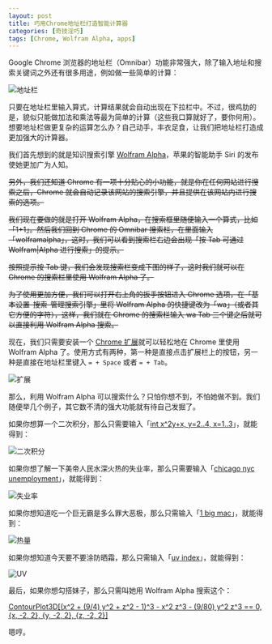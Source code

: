 ```yaml
---
layout: post
title: 巧用Chrome地址栏打造智能计算器
categories: [奇技淫巧]
tags: [Chrome, Wolfram Alpha, apps]
---
```


Google Chrome 浏览器的地址栏（Omnibar）功能非常强大，除了输入地址和搜索关键词之外还有很多用途，例如做一些简单的计算：

![地址栏](http://ww3.sinaimg.cn/large/659b5540jw1dv9duw24i0j.jpg)

只要在地址栏里输入算式，计算结果就会自动出现在下拉栏中。不过，很鸡肋的是，貌似只能做加法和乘法等最为简单的计算（这些我口算就好了，要你何用）。想要地址栏做更复杂的运算怎么办？自己动手，丰衣足食，让我们把地址栏打造成更加强大的计算器。

我们首先想到的就是知识搜索引擎 [Wolfram Alpha](http://www.wolframalpha.com/)，苹果的智能助手 Siri 的发布使她更加广为人知。

<strike>另外，我们还知道 Chrome 有一项十分贴心的小功能，就是你在任何网站进行搜索之后，Chrome 就会自动记录该网站的搜索引擎，并且提供在该网站内进行搜索的选项。

我们现在要做的就是打开 Wolfram Alpha，在搜索框里随便输入一个算式，比如「1+1」。然后我们回到 Chrome 的 Omnibar 搜索栏，在里面输入「wolframalpha」，这时，我们可以看到搜索栏右边会出现「按 Tab 可通过 Wolfram|Alpha 进行搜索」的提示。

按照提示按 Tab 键，我们会发现搜索栏变成下图的样子，这时我们就可以在 Chrome 的搜索栏里使用 Wolfram Alpha 了。

为了使用更加方便，我们可以打开右上角的扳手按钮进入 Chrome 选项，在「基本设置-搜索-管理搜索引擎」里将 Wolfram Alpha 的快捷键改为「wa」（或者其它方便的字符），这样，我们就在 Chrome 的搜索栏输入 wa Tab 三个键之后就可以直接利用 Wolfram Alpha 搜索。</strike>

现在，我们只需要安装一个 [Chrome 扩展](https://chrome.google.com/webstore/detail/icncamkooinmbehmkeilcccmoljfkdhp)就可以轻松地在 Chrome 里使用 Wolfram Alpha 了。使用方式有两种，第一种是直接点击扩展栏上的按钮，另一种是直接在地址栏里键入 `= + Space` 或者 `= + Tab`。

![扩展](http://ww1.sinaimg.cn/large/abb3ee10tw1e6r239dwkgj20dw06ot9d.jpg)

那么，利用 Wolfram Alpha 可以搜索什么？只怕你想不到，不怕她做不到。我们随便举几个例子，其它数不清的强大功能就有待自己发掘了。

如果你想算一个二次积分，那么只需要输入「[int  x^2y+x,  y=2..4, x=1..3](http://www.wolframalpha.com/input/?i=int++x%5E2y%2Bx%2C++y%3D2..4%2C+x%3D1..3)」，就能得到：

![二次积分](http://ww1.sinaimg.cn/large/659b5540jw1dv9efhkt7lj.jpg)

如果你想了解一下美帝人民水深火热的失业率，那么只需要输入「[chicago nyc unemployment](http://www.wolframalpha.com/input/?i=chicago+nyc+unemployment)」，就能得到：

![失业率](http://ww3.sinaimg.cn/large/abb3ee10jw1dv9ftmjj4mj.jpg)

如果你想知道吃一个巨无霸是多么罪大恶极，那么只需输入「[1 big mac](http://www.wolframalpha.com/input/?i=1+big+mac)」，就能得到：

![热量](http://ww1.sinaimg.cn/large/abb3ee10jw1dv9ftvpeq1j.jpg)

如果你想知道今天要不要涂防晒霜，那么只需输入「[uv index](http://www.wolframalpha.com/input/?i=uv+index)」，就能得到：

![UV](http://ww1.sinaimg.cn/large/abb3ee10jw1dv9ftz9ixej.jpg)

最后，如果你想勾搭妹子，那么只需叫她用 Wolfram Alpha 搜索这个：

[ContourPlot3D[(x^2 + (9/4) y^2 + z^2 - 1)^3 - x^2 z^3 - (9/80) y^2 z^3 == 0, {x, -2, 2}, {y, -2, 2}, {z, -2, 2}]](http://www.wolframalpha.com/input/?i=ContourPlot3D%5B%28x%5E2+%2B+%289%2F4%29+y%5E2+%2B+z%5E2+-+1%29%5E3+-+x%5E2+z%5E3+-+%289%2F80%29+y%5E2+z%5E3+%3D%3D+0%2C+%7Bx%2C+-2%2C+2%7D%2C+%7By%2C+-2%2C+2%7D%2C+%7Bz%2C+-2%2C+2%7D%5D)

嗯哼。
